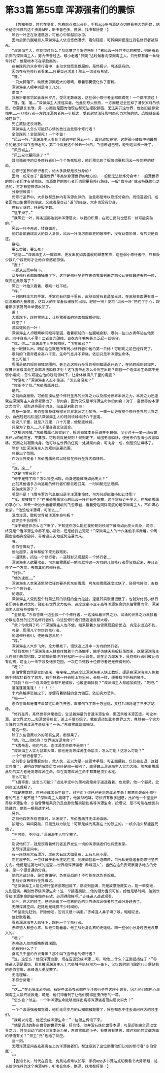 # 第33篇 第55章 浑源强者们的震惊
        【告知书友，时代在变化，免费站点难以长存，手机app多书源站点切换看书大势所趋，站长给你推荐的这个换源APP，听书音色多、换源、找书都好使！】
       风云一叶正在急速遁逃，可他心中却越加冰凉。
       因为后面的巍峨巨人深渊海主人依旧悠然漫步，看似随意，可转瞬间便是过百名修行者被踩死。
       “深渊海主人，你能饶过我么？我愿意完全听你吩咐！”离风云一叶并不远的邪樊，则是看着后面的深渊海主人，努力传音过去。矮小老者‘邪樊’这时候看向深渊海主人，目光都有着一丝谦卑讨好，他是根本不在乎脸面的。
       在被踩死的众多修行者中，主动求饶愿意臣服的，虽然极少，可还是有的。
       因为在有些修行者看来……只要自己活着！那么一切皆有希望。
       “蓬。”
       一只大脚落下，映照出邪樊瞪大的眼睛，跟着邪樊便化作了齑粉。
       深渊海主人眼中则是冷了几分。
       求饶？
       我被折磨惩罚如此漫长岁月，受尽无数痛苦，这些弱小修行者全部都得死！一个都不放过！
       “蓬，蓬，蓬……”深渊海主人接连踩着，他此刻怒火熊熊，一方面是过去压抑了漫长岁月的愤怒，欲要报复发泄。另一方面则是因为他现在都无法摆脱锁链，无法离开这世界，他依旧担惊受怕中……一旦修行者一方的浑源强者先一步抵达，受到封禁法阵影响而实力大降的他，恐怕就会丢掉性命了。
       死亡威胁还没消散。
       深渊海主人怎么可能好心情的放过这些弱小修行者？
       全部踩死！全部踩死！一个不留！
       “风云一叶。”深渊海主人看到了遁逃中的风云一叶，面容越加狰狞，这群弱小蝼蚁中他最想杀的是那个叫飞雪帝君的，第二个就是这个风云一叶的，飞雪帝君已死，轮到这风云一叶了。
       “风云城主。”
       “风云兄也要陨落了？”
       其他遁逃中的众多修行者们一个个兔死狐悲，他们预见到了很快也要和风云一叶同样的结局。
       在修行圣界的修行者们，绝大多数都是没分身的！
       因为一般来自于‘雷霆世界’等类似非源世界的地方的，一般都无法修炼分身术！一般源世界的修行者们才有望修炼，而源世界的修行者们也需要看修行路线，一般‘虚空道’或者特殊修行之法的，方才有望修炼出分身。
       分身很难得！
       而修行圣界中，大多数都是体内有浑源血脉的，这些都是难以修炼分身的。而悟道者们，或者因为出生世界的缘故，又或者是自己‘道’的缘故，大多也没有分身。
       拥有分身的，只是极少数。
       “逃不掉了。”
       “我风云一叶，两条道都达到半浑源层次，以我的积累，在死亡面前也是有一丝可能突破的。”
       风云一叶不再逃，转身面对。
       他盯着那巍峨高大的巨人身影，风云一叶凌厉而疯狂的眼神中，没有丝毫恐惧，有的只是疯狂。
       拼吧。
       要么突破，要么死！
       “哈哈……”深渊海主人一脚踩来，更发出犹如奔雷般的肆意笑声，这些弱小修行者中，只有极少数几个踩死时才让他兴奋感足够强。
       “轰！”
       一脚从云层中降下。
       众多修行者都眼睛抽搐了下，这可是修行圣界在东伯雪鹰到来之前公认天赋最逆天的一位，就要在此陨落了？
       风云一叶抬头看着，眼睛一眨不眨。
       “呼。”
       一只同样庞大的手掌，手掌也有约莫千里长，皮肤白皙有着晶莹光泽，在皮肤表面更有着一层温和的力量覆盖，这巨大的手掌看似缓慢的出现，轻轻一捞！便将‘风云一叶’捞在了手心，跟着那手掌简简单单便收回了。
       蓬！
       大脚踩下，踩在雪地上，让积雪覆盖的地面都震颤碎裂。
       踩空了！
       没踩死风云一叶！
       深渊海主人却眼睛瞬间瞪得滚圆，看着眼前的一位巍峨身影，眼前一位白衣青年站在他面前，同样身高八千里！二者目光碰撞，白衣青年嘴角甚至泛起一丝笑容。
       “你，你……”深渊海主人不敢相信，“飞雪帝君？”
       他一眼就认出，眼前这位就是所有弱小修行者中他的第一目标！可明明之前已经踩死了。
       眼前的飞雪帝君身高八千里，生命气息并不算强，依旧只是半浑源生命体。
       怎么可能？
       周围是他的规则领域范围内，甚至连这修行圣界的规则都逼退开去了，在他的规则领域内，就算世界级浑源生命都没法瞬移才对！这飞雪帝君怎么会凭空出现？而且一个连浑源生命都不是弱小蝼蚁……怎么可能在他的规则领域下，让身体维持八千里的高度？
       “你没死？”深渊海主人忍不住道，“怎么会没死？”
       “你杀不了我。”东伯雪鹰开口。
       是的。
       之前肉身被毁，可他能操纵整个修行圣界的世界之力以及部分世界本源之力，本源之力迅速就在深渊海主人身旁凝聚出了一尊肉身，因为仅仅是半浑源生命体的肉身！对于一座世界的本源之力而言，凝聚这等弱小肉身，简直是刹那的事！
       肉身一凝聚，东伯雪鹰身体有部分世界本源之力加持，一举一动更有整个修行圣界的世界之力，自然轻轻松松抵抗深渊海主人的规则领域维持八千里高。
       别说八千里，就是八万里，八十万里，他都能维持。
       只是为了救人……八千里身高比较适合。
       “这规则领域。”东伯雪鹰也感觉到了，规则领域本身压迫并不算强，至少对于一举一动有世界伟力的他而言，不算强。可规则就是规则！规则定下，周围无法瞬移，便是东伯雪鹰也没法瞬移。反而之前凝聚肉身，他可以在世界的任何一处凝聚肉身，可肉身一成，倒是没法瞬移了。
       除非飞出深渊海主人的规则笼罩范围。
       只要出了范围。
       作为世界使者！东伯雪鹰是可以轻易在修行圣界内瞬移的。
       ……
       “这，这……”
       “这是飞雪帝君？”
       “他不是死了吗？怎么凭空出现，肉身还能维持如此庞大？”
       此刻其他诸多方向逃跑的修行者们都目瞪口呆，一时间都无法理解。
       突破成浑源了？
       明显不是！飞雪帝君的气息依旧是半浑源生命体，可为何却能维持如此体型？
       “我，我被救了？”在东伯雪鹰掌心的风云一叶也有些发蒙，这手掌有近千里大，在东伯雪鹰的掌心中，风云一叶抬头看着那巍峨的飞雪帝君，看着旁边同样高度的是深渊海主人，不由满心发蒙，“他没成浑源啊，可怎么……”
       没成浑源，敢和世界级浑源生命叫板？
       这完全不合理啊！
       “我不知道你怎么活下来了，不知道你怎么能在我的规则领域下维持如此庞大肉身，可你，终究是个连浑源生命都不是小蝼蚁，还是给我去死吧！”深渊海主人的十六条触手挥舞着，令周围虚空都完全破碎，带着毁天灭地威势笼罩而来。
       嗖。
       东伯雪鹰动了。
       他动起来，身体都留下来无数残影。
       一道残影，抓住一个修行者。一道残影又捞起另一个修行者……
       深渊海主人欲要攻击，可东伯雪鹰却一瞬间就将这一方向的几位修行者尽皆救起来，并且还换了一个方向，去救其他的修行者。
       “好快。”
       “他的速度……”
       深渊海主人本来还愤怒欲狂的要杀死东伯雪鹰，可东伯雪鹰速度太快了，轻易甩掉他，去救下一个个修行者。
       论速度。
       深渊海主人受到整个封禁法阵的锁链的全力拉扯，速度其实很慢很慢了，也就对付弱小修行者们拥有绝对优势。碰到有世界之力加持，速度丝毫不亚于高等浑源生命的东伯雪鹰而言，深渊海主人就有些傻眼了。
       “全部走。”东伯雪鹰一边去救一个个修行者，一边操纵着世界之力，汹涌的世界之力裹挟着分散在各处的过万名修行者们，令这些修行者们遁逃速度都大增。
       “救？你救得了吗？”深渊海主人也不傻，如果跟着东伯雪鹰屁股后面追，肯定永远追不到。
       可是，周围几个方向的修行者。
       他追修行者们，还是很容易的！
       “呼。”
       深渊海主人大步飞奔，全力爆发下，很快追上其中一方向的修行者。
       “给我死吧！”深渊海主人肆意挥舞着十六条触手，触手仿佛天柱般扫荡而来，这是深渊海主人在倾力施展招数，之前都是懒洋洋轻松的一步步踩死。现在全力爆发下，虽然修行者们彼此也有距离，可全力一击下波及诸多范围，一次性杀死数十位修行者还是做得到的。
       “嗯？”
       东伯雪鹰自然是立即追来，嗖嗖嗖……他速度比深渊海主人快上数倍，硬是在深渊海主人挥舞触手时就拦截在了前方，右手持着一杆长枪上万里长，长枪一转，便要挡下所有的触手。
       “挡我？你一个连浑源生命都不是蝼蚁，也敢正面挡我？”深渊海主人却越加疯狂，“死吧。”
       蓬蓬蓬蓬蓬蓬！！！！！！
       十六条触手怒抽之下，即便有着锁链的全力镇压，依旧实力恐怖。
       “嗡~~~”
       东伯雪鹰却是情不自禁往后倒飞开去，直接倒飞了数十万里远，又往后踉跄退了三步才站稳。
       “修行圣界，虽然世界非常稳定，生活着海量的普通浑源生命，更囚禁着浑源囚徒。可论本源，论世界之力……和源世界相比，差上千倍万倍了。我能调动如此多世界之力，竟然被一个实力大降的世界级浑源生命给压了一头。”东伯雪鹰暗暗嘀咕。
       可这一刻。
       除了东伯雪鹰以外的所有生灵，都惊呆了。
       “他，他……他挡住了世界级浑源生命？”
       “飞雪帝君，他的气息，连浑源生命都不是吧？”
       “深渊海主人实力就算大降，那也是高等浑源生命层次，怎么可能！这怎么可能？”
       一个个修行者蒙了。
       之前看东伯雪鹰躲的快，救人快，还以为是一些遁术手段。可正面硬抗，仅仅被击退，这就太可怕了，说明双方的威能层次已经是同一级别了，即便算上深渊海主人实力大降，那东伯雪鹰此刻的实力也是高等浑源生命，怕在高等浑源生命中都算是顶尖水准。
       怎么可能？
       “飞雪帝君，这怎么可能？”远处半空中的黑袍高瘦男子遥遥看着，也发蒙，他一个器灵，此刻也无法理解了。
       “你是故意的，你已经成浑源生命了，对不对？你已经是高等浑源生命！故意伪装弱小修行者的气息？是不是？”深渊海主人咆哮了，他虽然咆哮，可依旧有很多困惑，比如他一个堂堂世界级浑源生命，东伯雪鹰如果真的是血脉觉醒突破到高等浑源生命，按理说，是不可能在他面前隐藏的，他能一眼看透才对。
       另外。
       之前他踩死东伯雪鹰时，早发现了，东伯雪鹰并无浑源血脉。
       按理说，瞬间突破，只能是以力破法！可那是成为高高在上的领主的，一根小指头都能捏死他了。
       “不可能，不应该。”深渊海主人完全蒙了。
       ……
       别说他们了，就是观看着修行者圣界发生一切的浑源强者们也有些发蒙。
       无尽浑源空间中。
       有一座球形大石漂浮，球形大石庞大如星辰，上有几座小屋。
       而在屋子外，一位红鼻子老头正站在那，他腰间挂着一酒葫芦，目光却是遥遥看向修行圣界方向。他便是这第七域的巡查——世界级浑源强者‘赤峰道人’，当然在这负责观察诸多地方的分身，是一个很普通的分身。
       他的主战分身，是负责镇守，负责征战的！不可能在这负责观察。
       主战分身离修行圣界很远。
       “这深渊海主人能在修行圣界那等困境下，都没到圆满，而是故意隐藏实力，能一举突破，先到圆满，再到世界级浑源生命！这一举接连突破……他的潜力当真可怕，给他足够时间，达到世界级浑源生命的巅峰怕也有望，必须得除掉啊。”赤峰道人遥遥观看。
       如今，伟大的领主，已经派遣了一位离的近的世界级浑源强者的主战分身赶去了。
       无限浑源空间，赶路也是耗费不少时间的。
       “希望能先赶到，铲除他吧，否则又是一祸患。”赤峰道人鼻子嗅了嗅，暗暗叹息。
       他默默看着。
       看着深渊海主人疯狂下，踩死一个个修行者。
       赤峰道人有些心疼，却也只能看着，他主战分身距离的更遥远。而一些弱小分身过去是没意义的。
       “嗯？”
       赤峰道人忽然眼睛瞪得滚圆。
       他看到什么了？
       身高八千里的白衣青年？那个叫飞雪帝君的修行者？
       “这，这怎么？他没浑源血脉，现在应该没成浑源……可，可他……什么？正面抵挡住了？”赤峰道人更是震惊，看着被深渊海主人十六条触手疯狂倾力一击下，仅仅轰的倒飞踉跄几步便站稳的东伯雪鹰，赤峰道人更发蒙了。
       无法理解。
       不符合常理！
       ……
       “这……“在无限浑源空间，有好些浑源强者都在关注修行圣界这座小世界，因为他们都担心深渊海主人最终被救走，可是，他们却看到了让他们觉得匪夷所思的一幕。
       “怎么会？领主，一个半浑源生命能够发挥出高等浑源强者顶尖层次实力？”
       ……
       一个个浑源强者都觉得，他们无尽岁月的认知都被颠覆了，好些都忍不住去询问伟大的领主们。
       “我可以肯定，他还没成浑源生命！”一位领主传讯下来。
       “他是调动的那座世界的世界力量，好奇怪，他并没有炼化世界本源，可是却能完全调动世界之力，甚至调动了部分世界本源力量，东伯雪鹰这小子，有意思有意思，或许和他的灵魂方面的感悟有关？”领主‘元’也给了回应。
       这一刻。
       无限浑源空间各处高高在上的浑源强者们，都注意到了这位颠覆他们认知的修行者‘东伯雪鹰’。
       **
       【告知书友，时代在变化，免费站点难以长存，手机app多书源站点切换看书大势所趋，站长给你推荐的这个换源APP，听书音色多、换源、找书都好使！】
